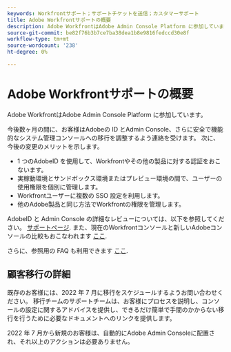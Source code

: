 ```yaml
---
keywords: Workfrontサポート；サポートチケットを送信；カスタマーサポート
title: Adobe Workfrontサポートの概要
description: Adobe WorkfrontはAdobe Admin Console Platform に参加しています。
source-git-commit: be82f76b3b7ce7ba38dea1b8e9816fedccd30e8f
workflow-type: tm+mt
source-wordcount: '238'
ht-degree: 0%

---
```


# Adobe Workfrontサポートの概要

Adobe WorkfrontはAdobe Admin Console Platform に参加しています。

今後数ヶ月の間に、お客様はAdobeの ID とAdmin Console、さらに安全で機能的なシステム管理コンソールへの移行を調整するよう連絡を受けます。 次に、今後の変更のメリットを示します。

* 1 つのAdobeID を使用して、Workfrontやその他の製品に対する認証をおこないます。
* 実稼動環境とサンドボックス環境またはプレビュー環境の間で、ユーザーの使用権限を個別に管理します。
* Workfrontユーザーに複数の SSO 設定を利用します。
* 他のAdobe製品と同じ方法でWorkfrontの権限を管理します。

AdobeID と Admin Console の詳細なレビューについては、以下を参照してください。 [サポートページ](https://helpx.adobe.com/enterprise/admin-guide.html). また、現在のWorkfrontコンソールと新しいAdobeコンソールの比較もおこなわれます [ここ](https://one.workfront.com/s/document-item?bundleId=the-new-workfront-experience&amp;topicId=Content%2FAdministration_and_Setup%2FGet_started-WF_administration%2Factions-in-admin-console.htm&amp;_LANG=enus).

<!--
New URL for July 27:
https://experienceleague.adobe.com/docs/workfront/using/administration-and-setup/get-started-administration/actions-in-admin-console.html
-->

さらに、参照用の FAQ も利用できます [ここ](faq.md).

## 顧客移行の詳細

既存のお客様には、2022 年 7 月に移行をスケジュールするようお問い合わせください。  移行チームのサポートチームは、お客様にプロセスを説明し、コンソールの設定に関するアドバイスを提供し、できるだけ簡単で手間のかからない移行を行うために必要なドキュメントへのリンクを提供します。

2022 年 7 月から新規のお客様は、自動的にAdobe Admin Consoleに配置され、それ以上のアクションは必要ありません。
